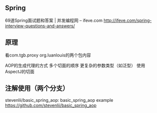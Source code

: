 ## Spring
69道Spring面试题和答案 | 并发编程网 – ifeve.com
http://ifeve.com/spring-interview-questions-and-answers/
## 原理
看com.tgb.proxy
org.luanlouis的两个包内容

AOP的生成代理的方式
多个切面的顺序
更复杂的参数类型（如泛型）
使用AspectJ的切面

## 注解使用（两个分支）
stevenlii/basic_spring_aop: basic_spring_aop example
https://github.com/stevenlii/basic_spring_aop
